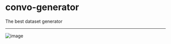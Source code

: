 # convo-generator
The best dataset generator

---

![image](https://github.com/Londopy/convo-generator/assets/109172537/623e151e-5e11-43e3-8e03-872b54f487db)
